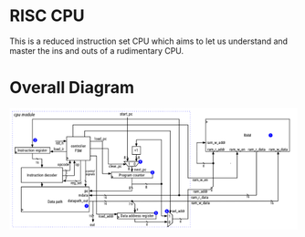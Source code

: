 # RISC CPU 
This is a reduced instruction set CPU which aims to let us understand and master the ins and outs of a rudimentary CPU. 

# Overall Diagram
![cpu diagram upload](/images/cpu_diagram.png)
